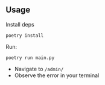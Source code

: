 ## Usage


Install deps
```shell
poetry install
```

Run:
```shell
poetry run main.py
```

- Navigate to `/admin/` 
- Observe the error in your terminal
